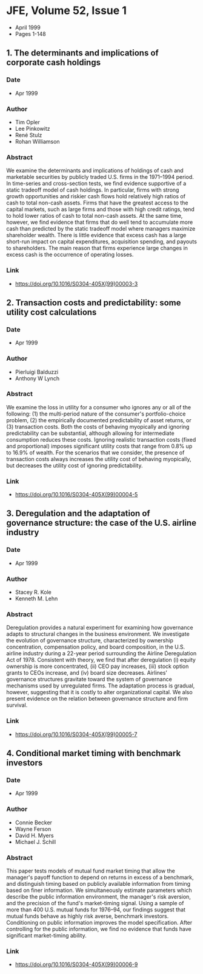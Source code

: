 # JFE, Volume 52, Issue 1
- April 1999
- Pages 1-148

## 1. The determinants and implications of corporate cash holdings
### Date
- Apr 1999
### Author
- Tim Opler
- Lee Pinkowitz
- René Stulz
- Rohan Williamson
### Abstract
We examine the determinants and implications of holdings of cash and marketable securities by publicly traded U.S. firms in the 1971–1994 period. In time-series and cross-section tests, we find evidence supportive of a static tradeoff model of cash holdings. In particular, firms with strong growth opportunities and riskier cash flows hold relatively high ratios of cash to total non-cash assets. Firms that have the greatest access to the capital markets, such as large firms and those with high credit ratings, tend to hold lower ratios of cash to total non-cash assets. At the same time, however, we find evidence that firms that do well tend to accumulate more cash than predicted by the static tradeoff model where managers maximize shareholder wealth. There is little evidence that excess cash has a large short-run impact on capital expenditures, acquisition spending, and payouts to shareholders. The main reason that firms experience large changes in excess cash is the occurrence of operating losses.
### Link
- https://doi.org/10.1016/S0304-405X(99)00003-3

## 2. Transaction costs and predictability: some utility cost calculations
### Date
- Apr 1999
### Author
- Pierluigi Balduzzi
- Anthony W Lynch
### Abstract
We examine the loss in utility for a consumer who ignores any or all of the following: (1) the multi-period nature of the consumer's portfolio-choice problem, (2) the empirically documented predictability of asset returns, or (3) transaction costs. Both the costs of behaving myopically and ignoring predictability can be substantial, although allowing for intermediate consumption reduces these costs. Ignoring realistic transaction costs (fixed and proportional) imposes significant utility costs that range from 0.8% up to 16.9% of wealth. For the scenarios that we consider, the presence of transaction costs always increases the utility cost of behaving myopically, but decreases the utility cost of ignoring predictability.
### Link
- https://doi.org/10.1016/S0304-405X(99)00004-5

## 3. Deregulation and the adaptation of governance structure: the case of the U.S. airline industry
### Date
- Apr 1999
### Author
- Stacey R. Kole
- Kenneth M. Lehn
### Abstract
Deregulation provides a natural experiment for examining how governance adapts to structural changes in the business environment. We investigate the evolution of governance structure, characterized by ownership concentration, compensation policy, and board composition, in the U.S. airline industry during a 22-year period surrounding the Airline Deregulation Act of 1978. Consistent with theory, we find that after deregulation (i) equity ownership is more concentrated, (ii) CEO pay increases, (iii) stock option grants to CEOs increase, and (iv) board size decreases. Airlines’ governance structures gravitate toward the system of governance mechanisms used by unregulated firms. The adaptation process is gradual, however, suggesting that it is costly to alter organizational capital. We also present evidence on the relation between governance structure and firm survival.
### Link
- https://doi.org/10.1016/S0304-405X(99)00005-7

## 4. Conditional market timing with benchmark investors
### Date
- Apr 1999
### Author
- Connie Becker
- Wayne Ferson
- David H. Myers
- Michael J. Schill
### Abstract
This paper tests models of mutual fund market timing that allow the manager's payoff function to depend on returns in excess of a benchmark, and distinguish timing based on publicly available information from timing based on finer information. We simultaneously estimate parameters which describe the public information environment, the manager's risk aversion, and the precision of the fund's market-timing signal. Using a sample of more than 400 U.S. mutual funds for 1976–94, our findings suggest that mutual funds behave as highly risk averse, benchmark investors. Conditioning on public information improves the model specification. After controlling for the public information, we find no evidence that funds have significant market-timing ability.
### Link
- https://doi.org/10.1016/S0304-405X(99)00006-9

